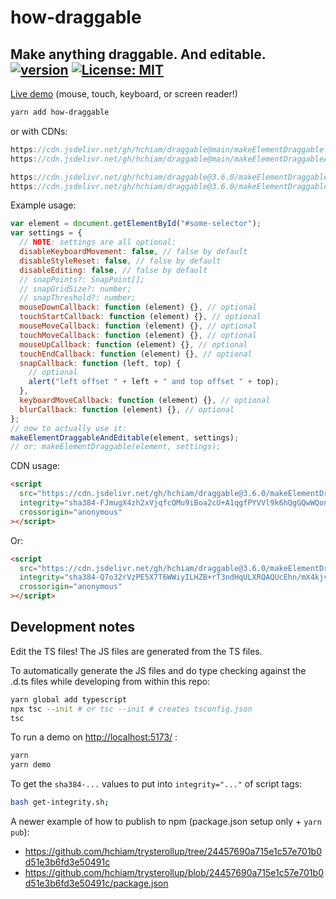 # how-draggable

## Make anything draggable. And editable. [![version](https://img.shields.io/npm/v/how-draggable.svg?style=flat-square&color=423a73)](https://www.npmjs.com/package/how-draggable) [![License: MIT](https://img.shields.io/badge/License-MIT-yellow.svg)](https://github.com/hchiam/how-draggable/blob/main/LICENSE)

[Live demo](https://codepen.io/hchiam/full/pobxgBo) (mouse, touch, keyboard, or screen reader!)

```sh
yarn add how-draggable
```

or with CDNs:

```js
https://cdn.jsdelivr.net/gh/hchiam/draggable@main/makeElementDraggable.js
https://cdn.jsdelivr.net/gh/hchiam/draggable@main/makeElementDraggableAndEditable.js
```

```js
https://cdn.jsdelivr.net/gh/hchiam/draggable@3.6.0/makeElementDraggable.js
https://cdn.jsdelivr.net/gh/hchiam/draggable@3.6.0/makeElementDraggableAndEditable.js
```

Example usage:

```js
var element = document.getElementById("#some-selector");
var settings = {
  // NOTE: settings are all optional:
  disableKeyboardMovement: false, // false by default
  disableStyleReset: false, // false by default
  disableEditing: false, // false by default
  // snapPoints?: SnapPoint[];
  // snapGridSize?: number;
  // snapThreshold?: number;
  mouseDownCallback: function (element) {}, // optional
  touchStartCallback: function (element) {}, // optional
  mouseMoveCallback: function (element) {}, // optional
  touchMoveCallback: function (element) {}, // optional
  mouseUpCallback: function (element) {}, // optional
  touchEndCallback: function (element) {}, // optional
  snapCallback: function (left, top) {
    // optional
    alert("left offset " + left + " and top offset " + top);
  },
  keyboardMoveCallback: function (element) {}, // optional
  blurCallback: function (element) {}, // optional
};
// now to actually use it:
makeElementDraggableAndEditable(element, settings);
// or: makeElementDraggable(element, settings);
```

CDN usage:

```html
<script
  src="https://cdn.jsdelivr.net/gh/hchiam/draggable@3.6.0/makeElementDraggable.js"
  integrity="sha384-FJmugX4zh2xVjqfcQMu9iBoa2cU+A1qgfPYVVl9k6hQgGQwWQont+PNs1NVutbUh"
  crossorigin="anonymous"
></script>
```

Or:

```html
<script
  src="https://cdn.jsdelivr.net/gh/hchiam/draggable@3.6.0/makeElementDraggableAndEditable.js"
  integrity="sha384-Q7o32rVzPE5X7T6WWiyILHZB+rT3ndHqULXRQAQUcEhn/mX4kjvhGcFSiOkuzbYe"
  crossorigin="anonymous"
></script>
```

## Development notes

Edit the TS files! The JS files are generated from the TS files.

To automatically generate the JS files and do type checking against the .d.ts files while developing from within this repo:

```sh
yarn global add typescript
npx tsc --init # or tsc --init # creates tsconfig.json
tsc
```

To run a demo on <http://localhost:5173/> :

```sh
yarn
yarn demo
```

To get the `sha384-...` values to put into `integrity="..."` of script tags:

```sh
bash get-integrity.sh;
```

A newer example of how to publish to npm (package.json setup only + `yarn pub`):

- <https://github.com/hchiam/trysterollup/tree/24457690a715e1c57e701b0d51e3b6fd3e50491c>
- <https://github.com/hchiam/trysterollup/blob/24457690a715e1c57e701b0d51e3b6fd3e50491c/package.json>
